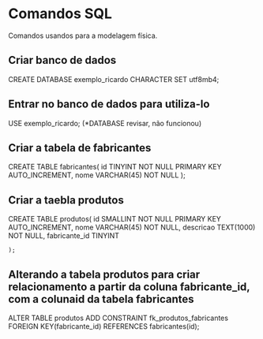 # Comandos SQL

Comandos usandos para a modelagem física.

## Criar banco de dados

CREATE DATABASE exemplo_ricardo CHARACTER SET utf8mb4;

## Entrar no banco de dados para utiliza-lo

USE exemplo_ricardo; (*DATABASE revisar, não funcionou)

## Criar a tabela de fabricantes

CREATE TABLE fabricantes(
    id TINYINT NOT NULL PRIMARY KEY AUTO_INCREMENT,
    nome VARCHAR(45) NOT NULL
);

## Criar a taebla produtos

CREATE TABLE produtos(
    id SMALLINT NOT NULL PRIMARY KEY AUTO_INCREMENT,
    nome VARCHAR(45) NOT NULL,
    descricao TEXT(1000) NOT NULL,
    fabricante_id TINYINT

    );


 ## Alterando a tabela produtos para criar relacionamento a partir da coluna fabricante_id, com a colunaid da tabela fabricantes

 ALTER TABLE produtos
    ADD CONSTRAINT fk_produtos_fabricantes
    FOREIGN KEY(fabricante_id) REFERENCES fabricantes(id);
